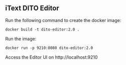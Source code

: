 ## iText DITO Editor

Run the following command to create the docker image:

```
docker build -t dito-editor:2.0 .
```

Run the image:
```
docker run -p 9210:8080 dito-editor:2.0
```

Access the Editor UI on http://localhost:9210

